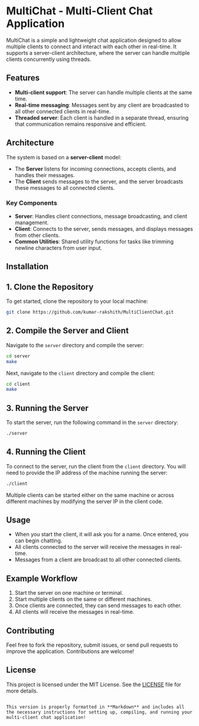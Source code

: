 # MultiChat - Multi-Client Chat Application

MultiChat is a simple and lightweight chat application designed to allow multiple clients to connect and interact with each other in real-time. It supports a server-client architecture, where the server can handle multiple clients concurrently using threads.


## Features
- **Multi-client support**: The server can handle multiple clients at the same time.
- **Real-time messaging**: Messages sent by any client are broadcasted to all other connected clients in real-time.
- **Threaded server**: Each client is handled in a separate thread, ensuring that communication remains responsive and efficient.

## Architecture
The system is based on a **server-client** model:
- The **Server** listens for incoming connections, accepts clients, and handles their messages.
- The **Client** sends messages to the server, and the server broadcasts these messages to all connected clients.

### **Key Components**
- **Server**: Handles client connections, message broadcasting, and client management.
- **Client**: Connects to the server, sends messages, and displays messages from other clients.
- **Common Utilities**: Shared utility functions for tasks like trimming newline characters from user input.

## Installation

## 1. Clone the Repository
To get started, clone the repository to your local machine:

```bash
git clone https://github.com/kumar-rakshith/MultiClientChat.git
```

## 2. Compile the Server and Client

Navigate to the `server` directory and compile the server:

```bash
cd server
make
```

Next, navigate to the `client` directory and compile the client:

```bash
cd client
make
```

## 3. Running the Server
To start the server, run the following command in the `server` directory:

```bash
./server
```

## 4. Running the Client
To connect to the server, run the client from the `client` directory. You will need to provide the IP address of the machine running the server:

```bash
./client
```

Multiple clients can be started either on the same machine or across different machines by modifying the server IP in the client code.

## Usage
- When you start the client, it will ask you for a name. Once entered, you can begin chatting.
- All clients connected to the server will receive the messages in real-time.
- Messages from a client are broadcast to all other connected clients.

## Example Workflow
1. Start the server on one machine or terminal.
2. Start multiple clients on the same or different machines.
3. Once clients are connected, they can send messages to each other.
4. All clients will receive the messages in real-time.

## Contributing
Feel free to fork the repository, submit issues, or send pull requests to improve the application. Contributions are welcome!

## License
This project is licensed under the MIT License. See the [LICENSE](LICENSE) file for more details.
```

This version is properly formatted in **Markdown** and includes all the necessary instructions for setting up, compiling, and running your multi-client chat application!
